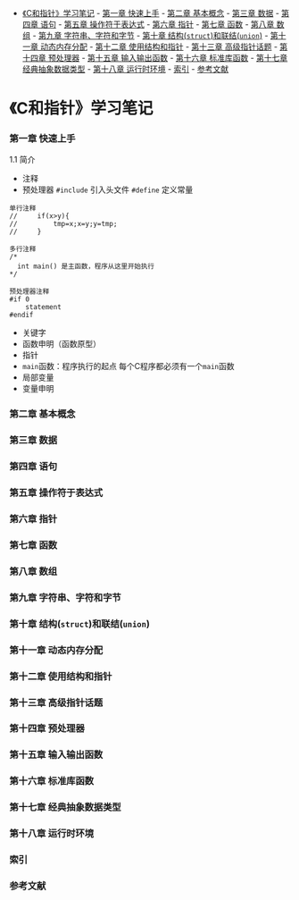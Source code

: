 <!-- TOC -->

- [《C和指针》学习笔记](#c和指针学习笔记)
        - [第一章 快速上手](#第一章-快速上手)
        - [第二章 基本概念](#第二章-基本概念)
        - [第三章 数据](#第三章-数据)
        - [第四章 语句](#第四章-语句)
        - [第五章 操作符于表达式](#第五章-操作符于表达式)
        - [第六章 指针](#第六章-指针)
        - [第七章 函数](#第七章-函数)
        - [第八章 数组](#第八章-数组)
        - [第九章 字符串、字符和字节](#第九章-字符串字符和字节)
        - [第十章 结构(`struct`)和联结(`union`)](#第十章-结构struct和联结union)
        - [第十一章 动态内存分配](#第十一章-动态内存分配)
        - [第十二章 使用结构和指针](#第十二章-使用结构和指针)
        - [第十三章 高级指针话题](#第十三章-高级指针话题)
        - [第十四章 预处理器](#第十四章-预处理器)
        - [第十五章 输入输出函数](#第十五章-输入输出函数)
        - [第十六章 标准库函数](#第十六章-标准库函数)
        - [第十七章 经典抽象数据类型](#第十七章-经典抽象数据类型)
        - [第十八章 运行时环境](#第十八章-运行时环境)
        - [索引](#索引)
        - [参考文献](#参考文献)

<!-- /TOC -->
# 《C和指针》学习笔记

### 第一章 快速上手
1.1 简介
- 注释
- 预处理器
`#include` 引入头文件
`#define` 定义常量
```
单行注释
//     if(x>y){
//         tmp=x;x=y;y=tmp;
//     }

多行注释
/* 
  int main() 是主函数，程序从这里开始执行
*/

预处理器注释
#if 0
    statement
#endif 
```
- 关键字
- 函数申明（函数原型）
- 指针
- `main`函数：程序执行的起点
每个C程序都必须有一个`main`函数
- 局部变量
- 变量申明



### 第二章 基本概念

### 第三章 数据

### 第四章 语句

### 第五章 操作符于表达式

### 第六章 指针

### 第七章 函数

### 第八章 数组

### 第九章 字符串、字符和字节

### 第十章 结构(`struct`)和联结(`union`)

### 第十一章 动态内存分配

### 第十二章 使用结构和指针

### 第十三章 高级指针话题

### 第十四章 预处理器

### 第十五章 输入输出函数

### 第十六章 标准库函数

### 第十七章 经典抽象数据类型

### 第十八章 运行时环境

### 索引

### 参考文献